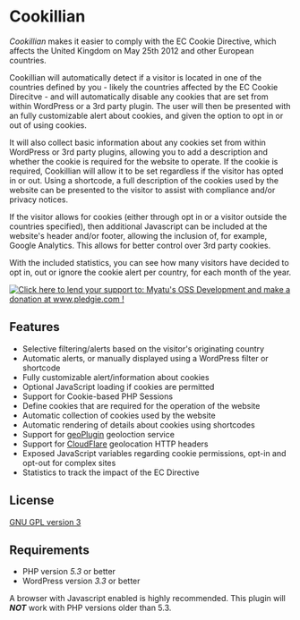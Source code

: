 Cookillian
==========

_Cookillian_ makes it easier to comply with the EC Cookie Directive, which affects the United Kingdom on May 25th 2012 and other European countries.

Cookillian will automatically detect if a visitor is located in one of the countries defined by you - likely the countries affected by the EC Cookie Direcitve - and will automatically disable any cookies that are set from within WordPress or a 3rd party plugin. The user will then be presented with an fully customizable alert about cookies, and given the option to opt in or out of using cookies.

It will also collect basic information about any cookies set from within WordPress or 3rd party plugins, allowing you to add a description and whether the cookie is required for the website to operate. If the cookie is required, Cookillian will allow it to be set regardless if the visitor has opted in or out. Using a shortcode, a full description of the cookies used by the website can be presented to the visitor to assist with compliance and/or privacy notices.

If the visitor allows for cookies (either through opt in or a visitor outside the countries specified), then additional Javascript can be included at the website's header and/or footer, allowing the inclusion of, for example, Google Analytics. This allows for better control over 3rd party cookies.

With the included statistics, you can see how many visitors have decided to opt in, out or ignore the cookie alert per country, for each month of the year.

[![Click here to lend your support to: Myatu's OSS Development and make a donation at www.pledgie.com !](http://www.pledgie.com/campaigns/16906.png?skin_name=chrome)](http://pledgie.com/campaigns/16906)

Features
--------

* Selective filtering/alerts based on the visitor's originating country
* Automatic alerts, or manually displayed using a WordPress filter or shortcode
* Fully customizable alert/information about cookies
* Optional JavaScript loading if cookies are permitted
* Support for Cookie-based PHP Sessions
* Define cookies that are required for the operation of the website
* Automatic collection of cookies used by the website
* Automatic rendering of details about cookies using shortcodes
* Support for [geoPlugin](http://www.geoplugin.com) geoloction service
* Support for [CloudFlare](http://www.cloudflare) geolocation HTTP headers
* Exposed JavaScript variables regarding cookie permissions, opt-in and opt-out for complex sites
* Statistics to track the impact of the EC Directive

License
-------

[GNU GPL version 3](http://www.gnu.org/licenses/gpl-3.0.txt)

Requirements
------------

* PHP version _5.3_ or better
* WordPress version _3.3_ or better

A browser with Javascript enabled is highly recommended. This plugin will ___NOT___ work
with PHP versions older than 5.3.
